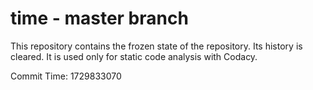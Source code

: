 # time - master branch

This repository contains the frozen state of the repository.
Its history is cleared. It is used only for static code
analysis with Codacy.

Commit Time: 1729833070